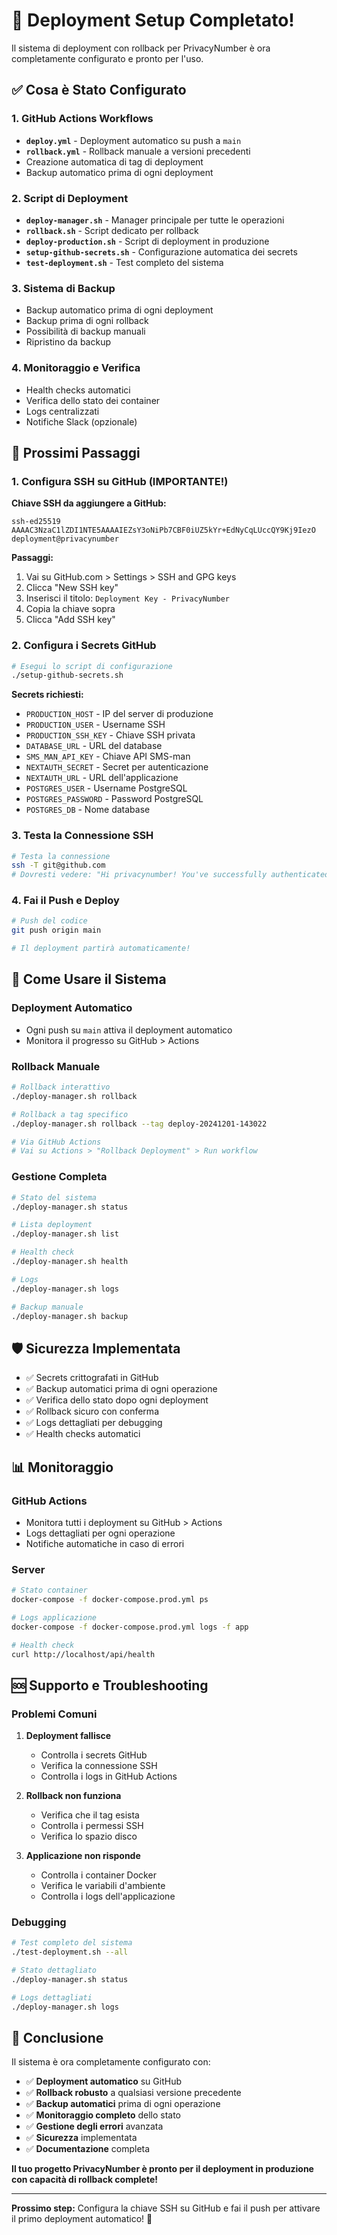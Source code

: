 # 🚀 Deployment Setup Completato!

Il sistema di deployment con rollback per PrivacyNumber è ora completamente configurato e pronto per l'uso.

## ✅ Cosa è Stato Configurato

### 1. GitHub Actions Workflows
- **`deploy.yml`** - Deployment automatico su push a `main`
- **`rollback.yml`** - Rollback manuale a versioni precedenti
- Creazione automatica di tag di deployment
- Backup automatico prima di ogni deployment

### 2. Script di Deployment
- **`deploy-manager.sh`** - Manager principale per tutte le operazioni
- **`rollback.sh`** - Script dedicato per rollback
- **`deploy-production.sh`** - Script di deployment in produzione
- **`setup-github-secrets.sh`** - Configurazione automatica dei secrets
- **`test-deployment.sh`** - Test completo del sistema

### 3. Sistema di Backup
- Backup automatico prima di ogni deployment
- Backup prima di ogni rollback
- Possibilità di backup manuali
- Ripristino da backup

### 4. Monitoraggio e Verifica
- Health checks automatici
- Verifica dello stato dei container
- Logs centralizzati
- Notifiche Slack (opzionale)

## 🔑 Prossimi Passaggi

### 1. Configura SSH su GitHub (IMPORTANTE!)

**Chiave SSH da aggiungere a GitHub:**
```
ssh-ed25519 AAAAC3NzaC1lZDI1NTE5AAAAIEZsY3oNiPb7CBF0iUZ5kYr+EdNyCqLUccQY9Kj9IezO deployment@privacynumber
```

**Passaggi:**
1. Vai su GitHub.com > Settings > SSH and GPG keys
2. Clicca "New SSH key"
3. Inserisci il titolo: `Deployment Key - PrivacyNumber`
4. Copia la chiave sopra
5. Clicca "Add SSH key"

### 2. Configura i Secrets GitHub

```bash
# Esegui lo script di configurazione
./setup-github-secrets.sh
```

**Secrets richiesti:**
- `PRODUCTION_HOST` - IP del server di produzione
- `PRODUCTION_USER` - Username SSH
- `PRODUCTION_SSH_KEY` - Chiave SSH privata
- `DATABASE_URL` - URL del database
- `SMS_MAN_API_KEY` - Chiave API SMS-man
- `NEXTAUTH_SECRET` - Secret per autenticazione
- `NEXTAUTH_URL` - URL dell'applicazione
- `POSTGRES_USER` - Username PostgreSQL
- `POSTGRES_PASSWORD` - Password PostgreSQL
- `POSTGRES_DB` - Nome database

### 3. Testa la Connessione SSH

```bash
# Testa la connessione
ssh -T git@github.com
# Dovresti vedere: "Hi privacynumber! You've successfully authenticated..."
```

### 4. Fai il Push e Deploy

```bash
# Push del codice
git push origin main

# Il deployment partirà automaticamente!
```

## 🎯 Come Usare il Sistema

### Deployment Automatico
- Ogni push su `main` attiva il deployment automatico
- Monitora il progresso su GitHub > Actions

### Rollback Manuale
```bash
# Rollback interattivo
./deploy-manager.sh rollback

# Rollback a tag specifico
./deploy-manager.sh rollback --tag deploy-20241201-143022

# Via GitHub Actions
# Vai su Actions > "Rollback Deployment" > Run workflow
```

### Gestione Completa
```bash
# Stato del sistema
./deploy-manager.sh status

# Lista deployment
./deploy-manager.sh list

# Health check
./deploy-manager.sh health

# Logs
./deploy-manager.sh logs

# Backup manuale
./deploy-manager.sh backup
```

## 🛡️ Sicurezza Implementata

- ✅ Secrets crittografati in GitHub
- ✅ Backup automatici prima di ogni operazione
- ✅ Verifica dello stato dopo ogni deployment
- ✅ Rollback sicuro con conferma
- ✅ Logs dettagliati per debugging
- ✅ Health checks automatici

## 📊 Monitoraggio

### GitHub Actions
- Monitora tutti i deployment su GitHub > Actions
- Logs dettagliati per ogni operazione
- Notifiche automatiche in caso di errori

### Server
```bash
# Stato container
docker-compose -f docker-compose.prod.yml ps

# Logs applicazione
docker-compose -f docker-compose.prod.yml logs -f app

# Health check
curl http://localhost/api/health
```

## 🆘 Supporto e Troubleshooting

### Problemi Comuni

1. **Deployment fallisce**
   - Controlla i secrets GitHub
   - Verifica la connessione SSH
   - Controlla i logs in GitHub Actions

2. **Rollback non funziona**
   - Verifica che il tag esista
   - Controlla i permessi SSH
   - Verifica lo spazio disco

3. **Applicazione non risponde**
   - Controlla i container Docker
   - Verifica le variabili d'ambiente
   - Controlla i logs dell'applicazione

### Debugging
```bash
# Test completo del sistema
./test-deployment.sh --all

# Stato dettagliato
./deploy-manager.sh status

# Logs dettagliati
./deploy-manager.sh logs
```

## 🎉 Conclusione

Il sistema è ora completamente configurato con:

- ✅ **Deployment automatico** su GitHub
- ✅ **Rollback robusto** a qualsiasi versione precedente
- ✅ **Backup automatici** prima di ogni operazione
- ✅ **Monitoraggio completo** dello stato
- ✅ **Gestione degli errori** avanzata
- ✅ **Sicurezza** implementata
- ✅ **Documentazione** completa

**Il tuo progetto PrivacyNumber è pronto per il deployment in produzione con capacità di rollback complete!**

---

**Prossimo step:** Configura la chiave SSH su GitHub e fai il push per attivare il primo deployment automatico! 🚀

